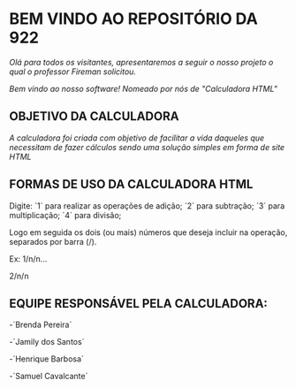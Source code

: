 # BEM VINDO AO REPOSITÓRIO DA 922
*Olá para todos os visitantes, apresentaremos a seguir o nosso projeto o qual o professor Fireman solicitou.*

_Bem vindo ao nosso software!_
_Nomeado por nós de "Calculadora HTML"_

## OBJETIVO DA CALCULADORA
*A calculadora foi criada com objetivo de facilitar a vida daqueles que necessitam de fazer cálculos*
_sendo uma solução simples em forma de site HTML_

## FORMAS DE USO DA CALCULADORA HTML
Digite:
´1´ para realizar as operações de adição;
´2´ para subtração;
´3´ para multiplicação;
´4´ para divisão;

Logo em seguida os dois (ou mais) números que deseja incluir na operação, separados por barra (/).

Ex: 1/n/n...

2/n/n

## EQUIPE RESPONSÁVEL PELA CALCULADORA:
-´Brenda Pereira´

-´Jamily dos Santos´ 

-´Henrique Barbosa´ 

-´Samuel Cavalcante´
